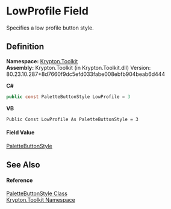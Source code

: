 # LowProfile Field


Specifies a low profile button style.



## Definition
**Namespace:** <a href="79d2eac2-21f4-54ff-7552-b20c33c30600.md">Krypton.Toolkit</a>  
**Assembly:** Krypton.Toolkit (in Krypton.Toolkit.dll) Version: 80.23.10.287+8d7660f9dc5efd033fabe008ebfb904beab6d444

**C#**
``` C#
public const PaletteButtonStyle LowProfile = 3
```
**VB**
``` VB
Public Const LowProfile As PaletteButtonStyle = 3
```



#### Field Value
<a href="3ef88167-9cd0-c394-0517-05cc407b1a92.md">PaletteButtonStyle</a>

## See Also


#### Reference
<a href="3ef88167-9cd0-c394-0517-05cc407b1a92.md">PaletteButtonStyle Class</a>  
<a href="79d2eac2-21f4-54ff-7552-b20c33c30600.md">Krypton.Toolkit Namespace</a>  
